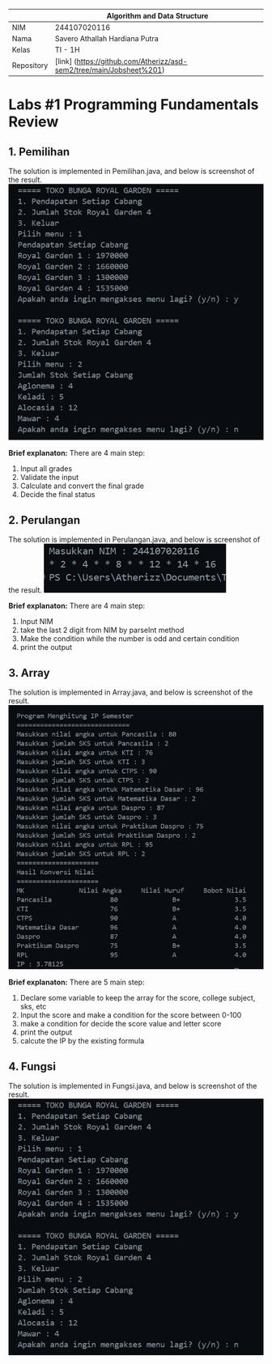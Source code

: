 
|  | Algorithm and Data Structure |
|--|--|
| NIM |  244107020116|
| Nama |  Savero Athallah Hardiana Putra |
| Kelas | TI - 1H |
| Repository | [link] (https://github.com/Atherizz/asd-sem2/tree/main/Jobsheet%201) |

# Labs #1 Programming Fundamentals Review

## 1. Pemilihan

The solution is implemented in Pemilihan.java, and below is screenshot of the result.
![Screenshot](img/fungsi.png)

**Brief explanaton:** There are 4 main step: 
1. Input all grades
2. Validate the input
3. Calculate and convert the final grade
4. Decide the final status

## 2. Perulangan
The solution is implemented in Perulangan.java, and below is screenshot of the result.
![Screenshot](img/perulangan.png)


**Brief explanaton:** There are 4 main step: 
1. Input NIM
2. take the last 2 digit from NIM by parseInt method
3. Make the condition while the number is odd and certain condition
4. print the output

## 3. Array
The solution is implemented in Array.java, and below is screenshot of the result.
![Screenshot](img/array.png)

**Brief explanaton:** There are 5   main step: 
1. Declare some variable to keep the array for the score, college subject, sks, etc 
2. Input the score and make a condition for the score between 0-100
3. make a condition for decide the score value and letter score
4. print the output
5. calcute the IP by the existing formula

## 4. Fungsi
The solution is implemented in Fungsi.java, and below is screenshot of the result.
![Screenshot](img/fungsi.png)








